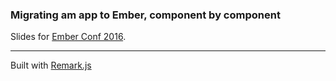 ### Migrating am app to Ember, component by component

Slides for [Ember Conf 2016](http://emberconf.com/).

---
Built with [Remark.js](http://remarkjs.com/)
